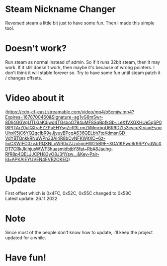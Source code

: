 # Steam Nickname Changer
Reversed steam a little bit just to have some fun. Then i made this simple tool.

# Doesn't work?
Run steam as normal instead of admin. So if it runs 32bit steam, then it may work. If it still doesn't work, then maybe it's because of wrong pointers. I don't think it will stable forever so. Try to have some fun until steam patch it / changes offsets.

# Video about it
(https://cdn-cf-east.streamable.com/video/mp4/b5cmjw.mp4?Expires=1678700460&Signature=ag1vG8mSwr-8Dlj4GGVgUTLGaKdjwd4TGsboO794uMF8SqBpfkGb~LeX1VXGXHUe5qSP0I8PfTArZ0ulQXraEZZPuEHYsgZcR3LrmZliMmrbqU6R9DZts3cvcuKtviaoEsoqUhxK5jC6YQ2qcIbR9eJjyuyBPcqA636QELbh7tqKdmsnGD-VdYBTQnkkRNuWPn33Ai4R8bCvNFKWjtXC~6z-5xCXWIFC0zvJrRQXNLoWR0x2Jzx5jmHW25B9F~XGA1KPwc6r9RPYydWcXDT7CRkJkIhjusWWF3huasmidbjbY8fat~RbA8Jauhg-RfR8p4QELJJCPH83yO8J3fjYsw__&Key-Pair-Id=APKAIEYUVEN4EVB2OKEQ)

# Update
First offset which is 0x4FC, 0x52C, 0x55C changed to 0x58C <br />
Latest update: 26.11.2022

# Note
Since most of the people don't know how to update, i'll keep the project updated for a while.

# Have fun!
